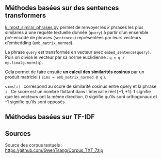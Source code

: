 ## Méthodes basées sur des sentences transformers

[k_most_similar_phrases.py](https://github.com/GwenTsang/Information-Retrieval/blob/main/k%20most%20similar%20phrases.py) permet de renvoyer les $k$ phrases les plus similaires à une requête textuelle donnée (`query`) à partir d’un ensemble pré-encodé de phrases (`sentences`) représentées par leurs vecteurs d’embedding (`emb_matrix_normed`).

La phrase `query` est transformée en vecteur avec `embed_sentence(query)`.
Puis on divise le vecteur par sa norme euclidienne : `q = q / np.linalg.norm(q)`.

Cela permet de faire ensuite **un calcul des similarités cosinus** par un produit matriciel ( `sims = emb_matrix_normed @ q` ).

`sims[i] ` correspond au score de similarité cosinus entre query et la phrase `i` . Ce score est un nombre flottant dans l'intervalle réel $[-1,+1]$.
1 signifie que les vecteurs ont la même direction, 0 signifie qu'ils sont orthogonaux et -1 signifie qu'ils sont opposés.

## Méthodes basées sur TF-IDF


## Sources

Source des corpus textuels : https://github.com/GwenTsang/Corpus_TXT_7zip
